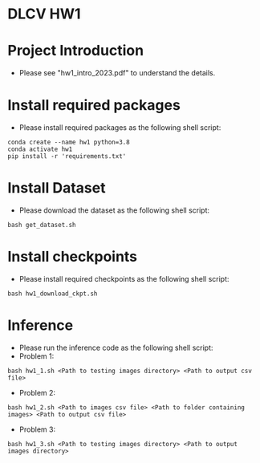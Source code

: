 # DLCV HW1 

# Project Introduction
* Please see "hw1_intro_2023.pdf" to understand the details.

# Install required packages
* Please install required packages as the following shell script:
```shell script=
conda create --name hw1 python=3.8
conda activate hw1
pip install -r 'requirements.txt'
```

# Install Dataset
* Please download the dataset as the following shell script:
```shell script=
bash get_dataset.sh
```

# Install checkpoints
* Please install required checkpoints as the following shell script:
```shell script=
bash hw1_download_ckpt.sh
```

# Inference
* Please run the inference code as the following shell script: <br>
* Problem 1:
```shell script=
bash hw1_1.sh <Path to testing images directory> <Path to output csv file> 
```
* Problem 2:
```shell script=
bash hw1_2.sh <Path to images csv file> <Path to folder containing images> <Path to output csv file>
```
* Problem 3:
```shell script=
bash hw1_3.sh <Path to testing images directory> <Path to output images directory> 
```

